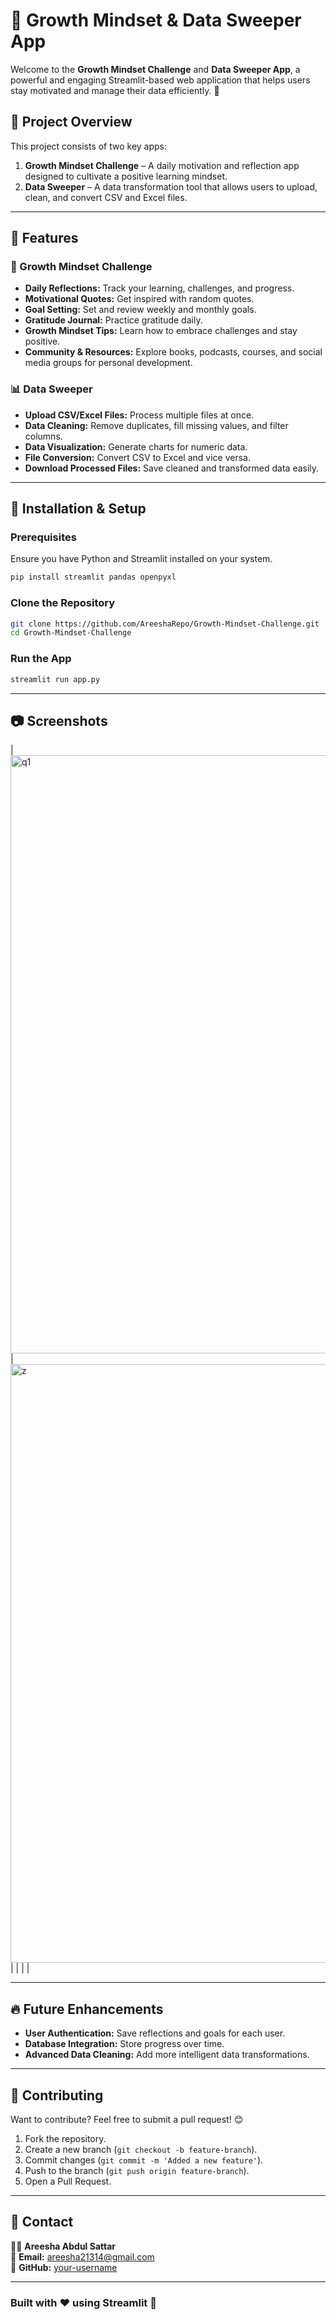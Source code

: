 # 🌱 Growth Mindset & Data Sweeper App

Welcome to the **Growth Mindset Challenge** and **Data Sweeper App**, a powerful and engaging Streamlit-based web application that helps users stay motivated and manage their data efficiently. 🚀

## 📌 Project Overview

This project consists of two key apps:

1. **Growth Mindset Challenge** – A daily motivation and reflection app designed to cultivate a positive learning mindset.
2. **Data Sweeper** – A data transformation tool that allows users to upload, clean, and convert CSV and Excel files.

---

## 🎯 Features

### 🌱 Growth Mindset Challenge

- **Daily Reflections:** Track your learning, challenges, and progress.
- **Motivational Quotes:** Get inspired with random quotes.
- **Goal Setting:** Set and review weekly and monthly goals.
- **Gratitude Journal:** Practice gratitude daily.
- **Growth Mindset Tips:** Learn how to embrace challenges and stay positive.
- **Community & Resources:** Explore books, podcasts, courses, and social media groups for personal development.

### 📊 Data Sweeper

- **Upload CSV/Excel Files:** Process multiple files at once.
- **Data Cleaning:** Remove duplicates, fill missing values, and filter columns.
- **Data Visualization:** Generate charts for numeric data.
- **File Conversion:** Convert CSV to Excel and vice versa.
- **Download Processed Files:** Save cleaned and transformed data easily.

---

## 🚀 Installation & Setup

### Prerequisites

Ensure you have Python and Streamlit installed on your system.

```bash
pip install streamlit pandas openpyxl
```

### Clone the Repository

```bash
git clone https://github.com/AreeshaRepo/Growth-Mindset-Challenge.git
cd Growth-Mindset-Challenge
```

### Run the App

```bash
streamlit run app.py
```

---

## 📷 Screenshots
| <img width="957" alt="q1" src="https://github.com/user-attachments/assets/77d055f5-4a60-4993-8775-7237ff0b6d30" /> |<img width="958" alt="z" src="https://github.com/user-attachments/assets/31010b3d-7c19-4716-b4b6-a670dbed7085" />|
|                          |              |

---

## 🔥 Future Enhancements

- **User Authentication:** Save reflections and goals for each user.
- **Database Integration:** Store progress over time.
- **Advanced Data Cleaning:** Add more intelligent data transformations.

---

## 🤝 Contributing

Want to contribute? Feel free to submit a pull request! 😊

1. Fork the repository.
2. Create a new branch (`git checkout -b feature-branch`).
3. Commit changes (`git commit -m 'Added a new feature'`).
4. Push to the branch (`git push origin feature-branch`).
5. Open a Pull Request.

---

## 📧 Contact

👩‍💻 **Areesha Abdul Sattar**\
📩 **Email:** [areesha21314@gmail.com](mailto\:areesha21314@gmail.com)\
🔗 **GitHub:** [your-username](https://github.com/AreeshaRepo)

---

### Built with ❤️ using Streamlit 🚀

